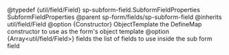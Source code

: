 
@typedef {util/field/Field} sp-subform-field.SubformFieldProperties SubformFieldProperties
@parent sp-form/fields/sp-subform-field
@inherits util/field/Field
@option {Constructor} ObjectTemplate the DefineMap constructor to use as the form's object template
@option {Array<util/field/Field>} fields the list of fields to use inside the sub form field
